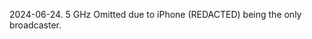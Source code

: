 <!--
SPDX-FileCopyrightText: 2024 Aminda Suomalainen <suomalainen@aminda.eu>

SPDX-License-Identifier: CC-BY-4.0
-->

2024-06-24. 5 GHz Omitted due to iPhone (REDACTED) being the only broadcaster.
